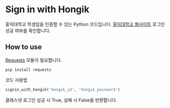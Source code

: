 # Sign in with Hongik

홍익대학교 학생임을 인증할 수 있는 Python 코드입니다.
[홍익대학교 웹사이트](https://hongik.ac.kr) 로그인 성공 여부를 확인합니다.

## How to use

[Requests](https://github.com/psf/requests) 모듈이 필요합니다.

```Console
pip install requests
```

코드 사용법

```Python
signin_with_hongik('hongik_id', 'hongik_password')
```

클래스넷 로그인 성공 시 True, 실패 시 False를 반환합니다.
